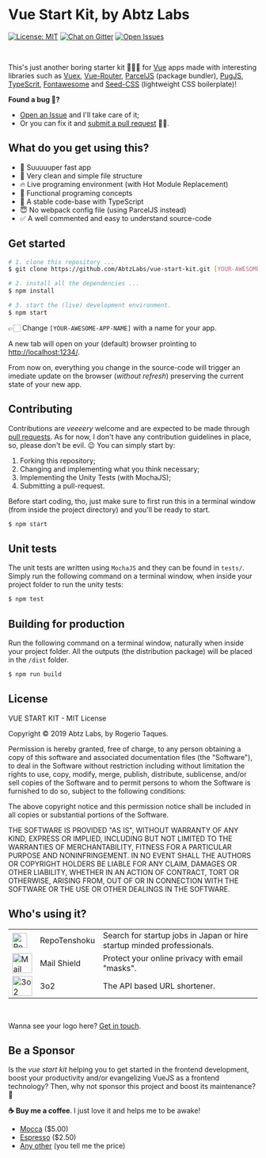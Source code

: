 # Vue Start Kit, by Abtz Labs

<a href="https://opensource.org/licenses/MIT">
  <img src="https://img.shields.io/badge/License-MIT-blue.svg" alt="License: MIT" /></a>

<a href="https://gitter.im/AbtzLabs/vue-start-kit">
  <img src="https://img.shields.io/badge/Chat-on%20Gitter-green.svg" alt="Chat on Gitter" /></a>

<a href="https://github.com/abtzlabs/vue-start-kit/issues">
  <img src="https://img.shields.io/github/issues/abtzlabs/vue-start-kit.svg?label=Issues" alt="Open Issues" /></a>

<p ><br ></p>

This's just another boring starter kit 🤷🏻‍♂️ for [Vue](https://vuejs.org/) apps made with interesting libraries such as [Vuex](https://vuex.vuejs.org/), [Vue-Router](https://router.vuejs.org/), [ParcelJS](https://parceljs.org) (package bundler), [PugJS](https://pugjs.org), [TypeScrit](https://www.typescriptlang.org/), [Fontawesome](https://fontawesome.com/) and [Seed-CSS](http://abtzlabs.github.io/seed-css/) (lightweight CSS boilerplate)!

**Found a bug 🐞?**

- [Open an Issue](https://github.com/AbtzLabs/vue-start-kit/issues) and I'll take care of it;
- Or you can fix it and [submit a pull request](https://github.com/AbtzLabs/vue-start-kit/pulls) 🙇‍♂️.

## What do you get using this?

- 🚀 Suuuuuper fast app
- 🙌 Very clean and simple file structure
- 🔥 Live programing environment (with Hot Module Replacement)
- 🎯 Functional programing concepts
- 💪 A stable code-base with TypeScript
- 😇 No webpack config file (using ParcelJS instead)
- ✅ A well commented and easy to understand source-code

## Get started

```sh
# 1. clone this repository ...
$ git clone https://github.com/AbtzLabs/vue-start-kit.git [YOUR-AWESOME-APP-NAME]

# 2. install all the dependencies ...
$ npm install

# 3. start the (live) development environment.
$ npm start
```

👉🏻 Change `[YOUR-AWESOME-APP-NAME]` with a name for your app.

A new tab will open on your (default) browser prointing to [http://localhost:1234/](http://localhost:1234/).

From now on, everything you change in the source-code will trigger an imediate update on the browser (_without refresh_) preserving the current state of your new app.

## Contributing

Contributions are _veeeery_ welcome and are expected to be made through [pull requests](https://github.com/AbtzLabs/vue-start-kit/pulls). As for now, I don't have any contribution guidelines in place, so, please don't be evil. 😉 You can simply start by:

1. Forking this repository;
2. Changing and implementing what you think necessary;
3. Implementing the Unity Tests (with MochaJS);
4. Submitting a pull-request.

Before start coding, tho, just make sure to first run this in a terminal window (from inside the project directory) and you'll be ready to start.

```sh
$ npm start
```

## Unit tests

The unit tests are written using `MochaJS` and they can be found in `tests/`. Simply run the following command on a terminal window, when inside your project folder to run the unity tests:

```sh
$ npm test
```

## Building for production

Run the following command on a terminal window, naturally when inside your project folder. All the outputs (the distribution package) will be placed in the `/dist` folder.

```sh
$ npm run build
```

## License

VUE START KIT - MIT License

Copyright &copy; 2019 Abtz Labs, by Rogerio Taques.

Permission is hereby granted, free of charge, to any person obtaining a copy of this software and associated documentation files (the "Software"), to deal in the Software without restriction including without limitation the rights to use, copy, modify, merge, publish, distribute, sublicense, and/or sell copies of the Software and to permit persons to whom the Software is furnished to do so, subject to the following conditions:

The above copyright notice and this permission notice shall be included in all copies or substantial portions of the Software.

THE SOFTWARE IS PROVIDED "AS IS", WITHOUT WARRANTY OF ANY KIND, EXPRESS OR IMPLIED, INCLUDING BUT NOT LIMITED TO THE WARRANTIES OF MERCHANTABILITY, FITNESS FOR A PARTICULAR PURPOSE AND NONINFRINGEMENT. IN NO EVENT SHALL THE AUTHORS OR COPYRIGHT HOLDERS BE LIABLE FOR ANY CLAIM, DAMAGES OR OTHER LIABILITY, WHETHER IN AN ACTION OF CONTRACT, TORT OR OTHERWISE, ARISING FROM, OUT OF OR IN CONNECTION WITH THE SOFTWARE OR THE USE OR OTHER DEALINGS IN THE
SOFTWARE.

## Who's using it?

<table style="width: 100%;">
  <tbody >
    <tr >
      <td >
        <a href="https://repotenshoku.com/en" title="Repo Tenshoku" >
        <img src="https://repotenshoku.com/assets/img/logo.png" alt="RepoTenshoku Team" height="30" style="vertical-align: middle" /></a>
      </td>
      <td >RepoTenshoku</td>
      <td >Search for startup jobs in Japan or hire startup minded professionals.</td>
    </tr>
    <tr >
      <td >
        <a href="https://mailshld.com" title="Mail Shield" >
          <img src="https://mailshld.com/assets/images/logo-transparent@2x.png" alt="Mail Shield" height="40" style="vertical-align: middle" /></a>
      </td>
      <td >Mail Shield</td>
      <td >Protect your online privacy with email "masks".</td>
    </tr>
    <tr >
      <td >
        <a href="https://3o2.co" title="3o2, The API based URL shortener" >
          <img src="https://3o2.co/assets/images/logo-thin.png" alt="3o2" height="40" style="vertical-align: middle" /></a>
      </td>
      <td >3o2</td>
      <td >The API based URL shortener.</td>
    </tr>
  </tbody>
</table>

<p ><br ></p>

Wanna see your logo here? [Get in touch](https://gitter.im/AbtzLabs/vue-start-kit).

## Be a Sponsor

Is the _vue start kit_ helping you to get started in the frontend development, boost your productivity and/or evangelizing VueJS as a frontend technology? Then, why not sponsor this project and boost its maintenance? 🤘

**☕️ Buy me a coffee**. I just love it and helps me to be awake!

- [Mocca](https://paypal.me/abtzlabs/5USD) (\$5.00)
- [Espresso](https://paypal.me/abtzlabs/2.5USD) (\$2.50)
- [Any other](https://paypal.me/abtzlabs) (you tell me the price)


